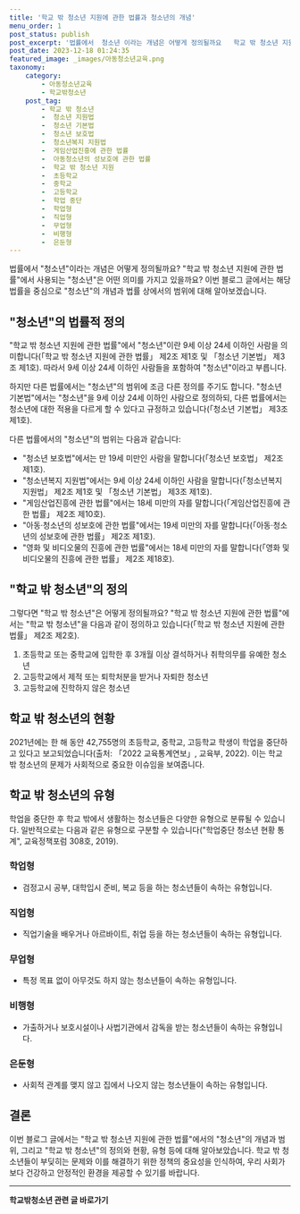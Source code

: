 ```yaml
---
title: '학교 밖 청소년 지원에 관한 법률과 청소년의 개념'
menu_order: 1
post_status: publish
post_excerpt: '법률에서  청소년 이라는 개념은 어떻게 정의될까요   학교 밖 청소년 지원에 관한 법률 에서 사용되는  청소년 은 어떤 의미를 가지고 있을까요  이번 블로그 글에서는 해당 법률을 중심으로  청소년 의 개념과 법률 상에서의 범위에 대해 알아보겠습니다.'
post_date: 2023-12-18 01:24:35
featured_image: _images/아동청소년교육.png
taxonomy:
    category:
        - 아동청소년교육
        - 학교밖청소년
    post_tag:
        - 학교 밖 청소년
        -  청소년 지원법
        -  청소년 기본법
        -  청소년 보호법
        -  청소년복지 지원법
        -  게임산업진흥에 관한 법률
        -  아동청소년의 성보호에 관한 법률
        -  학교 밖 청소년 지원
        -  초등학교
        -  중학교
        -  고등학교
        -  학업 중단
        -  학업형
        -  직업형
        -  무업형
        -  비행형
        -  은둔형
---
```



법률에서 "청소년"이라는 개념은 어떻게 정의될까요? "학교 밖 청소년 지원에 관한 법률"에서 사용되는 "청소년"은 어떤 의미를 가지고 있을까요? 이번 블로그 글에서는 해당 법률을 중심으로 "청소년"의 개념과 법률 상에서의 범위에 대해 알아보겠습니다. 

## "청소년"의 법률적 정의

"학교 밖 청소년 지원에 관한 법률"에서 "청소년"이란 9세 이상 24세 이하인 사람을 의미합니다(「학교 밖 청소년 지원에 관한 법률」 제2조 제1호 및 「청소년 기본법」 제3조 제1호). 따라서 9세 이상 24세 이하인 사람들을 포함하여 "청소년"이라고 부릅니다.

하지만 다른 법률에서는 "청소년"의 범위에 조금 다른 정의를 주기도 합니다. "청소년 기본법"에서는 "청소년"을 9세 이상 24세 이하인 사람으로 정의하되, 다른 법률에서는 청소년에 대한 적용을 다르게 할 수 있다고 규정하고 있습니다(「청소년 기본법」 제3조 제1호).

다른 법률에서의 "청소년"의 범위는 다음과 같습니다:
- "청소년 보호법"에서는 만 19세 미만인 사람을 말합니다(「청소년 보호법」 제2조 제1호).
- "청소년복지 지원법"에서는 9세 이상 24세 이하인 사람을 말합니다(「청소년복지 지원법」 제2조 제1호 및 「청소년 기본법」 제3조 제1호).
- "게임산업진흥에 관한 법률"에서는 18세 미만의 자를 말합니다(「게임산업진흥에 관한 법률」 제2조 제10호).
- "아동·청소년의 성보호에 관한 법률"에서는 19세 미만의 자를 말합니다(「아동·청소년의 성보호에 관한 법률」 제2조 제1호).
- "영화 및 비디오물의 진흥에 관한 법률"에서는 18세 미만의 자를 말합니다(「영화 및 비디오물의 진흥에 관한 법률」 제2조 제18호).

## "학교 밖 청소년"의 정의

그렇다면 "학교 밖 청소년"은 어떻게 정의될까요? "학교 밖 청소년 지원에 관한 법률"에서는 "학교 밖 청소년"을 다음과 같이 정의하고 있습니다(「학교 밖 청소년 지원에 관한 법률」 제2조 제2호).

1. 초등학교 또는 중학교에 입학한 후 3개월 이상 결석하거나 취학의무를 유예한 청소년
2. 고등학교에서 제적 또는 퇴학처분을 받거나 자퇴한 청소년
3. 고등학교에 진학하지 않은 청소년

## 학교 밖 청소년의 현황

2021년에는 한 해 동안 42,755명의 초등학교, 중학교, 고등학교 학생이 학업을 중단하고 있다고 보고되었습니다(출처: 「2022 교육통계연보」, 교육부, 2022). 이는 학교 밖 청소년의 문제가 사회적으로 중요한 이슈임을 보여줍니다.

## 학교 밖 청소년의 유형

학업을 중단한 후 학교 밖에서 생활하는 청소년들은 다양한 유형으로 분류될 수 있습니다. 일반적으로는 다음과 같은 유형으로 구분할 수 있습니다("학업중단 청소년 현황 통계", 교육정책포럼 308호, 2019).

### 학업형
- 검정고시 공부, 대학입시 준비, 복교 등을 하는 청소년들이 속하는 유형입니다.

### 직업형
- 직업기술을 배우거나 아르바이트, 취업 등을 하는 청소년들이 속하는 유형입니다.

### 무업형
- 특정 목표 없이 아무것도 하지 않는 청소년들이 속하는 유형입니다.

### 비행형
- 가출하거나 보호시설이나 사법기관에서 감독을 받는 청소년들이 속하는 유형입니다.

### 은둔형
- 사회적 관계를 맺지 않고 집에서 나오지 않는 청소년들이 속하는 유형입니다.

## 결론

이번 블로그 글에서는 "학교 밖 청소년 지원에 관한 법률"에서의 "청소년"의 개념과 범위, 그리고 "학교 밖 청소년"의 정의와 현황, 유형 등에 대해 알아보았습니다. 학교 밖 청소년들이 부딪히는 문제와 이를 해결하기 위한 정책의 중요성을 인식하여, 우리 사회가 보다 건강하고 안정적인 환경을 제공할 수 있기를 바랍니다.
<!-- wp:separator -->
<hr class="wp-block-separator has-alpha-channel-opacity"/>
<!-- /wp:separator -->

<!-- wp:group {"backgroundColor":"base","layout":{"type":"constrained"}} -->
<div class="wp-block-group has-base-background-color has-background"><!-- wp:paragraph {"align":"center","fontSize":"medium"} -->
<p class="has-text-align-center has-large-font-size"><strong>학교밖청소년 관련 글 바로가기</strong></p>
<!-- /wp:paragraph -->


<!-- wp:latest-posts
{"categories":[{"id":34677,"count":19,"description":"","link":"https://uknowlaw.com/category/%ed%95%99%ea%b5%90%eb%b0%96%ec%b2%ad%ec%86%8c%eb%85%84/","name":"학교밖청소년","slug":"학교밖청소년","taxonomy":"category","parent":0,"meta":[],"_links":{"self":[{"href":"https://uknowlaw.com/wp-json/wp/v2/categories/34677"}],"collection":[{"href":"https://uknowlaw.com/wp-json/wp/v2/categories"}],"about":[{"href":"https://uknowlaw.com/wp-json/wp/v2/taxonomies/category"}],"wp:post_type":[{"href":"https://uknowlaw.com/wp-json/wp/v2/posts?categories=34677"}],"curies":[{"name":"wp","href":"https://api.w.org/{rel}","templated":true}]}}],"postsToShow":100,"excerptLength":28,"postLayout":"grid","columns":2,"featuredImageAlign":"left","featuredImageSizeSlug":"large","fontSize":"small"} /--></div>
<!-- /wp:group -->